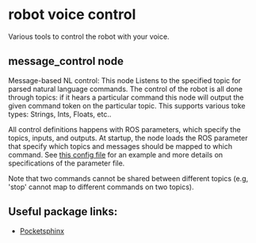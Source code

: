 # robot voice control

Various tools to control the robot with your voice.

## message_control node

Message-based NL control: This node Listens to the specified topic for parsed
natural language commands. The control of the robot is all done through topics: if
it hears a particular command this node will output the given command token on 
the particular topic. This supports various toke types: Strings, Ints, Floats, etc..

All control definitions happens with ROS parameters, which specify the topics, inputs, and outputs.
At startup, the node loads the ROS parameter that specify which topics and messages
should be mapped to which command.  See 
[this config file](robot_voice_control/config/allegro_hand_control.yaml) 
for an example and more details on specifications of the parameter file.

Note that two commands cannot be shared between different topics (e.g,
'stop' cannot map to different commands on two topics).


## Useful package links:

  - [Pocketsphinx](https://github.com/felixduvallet/pocketsphinx)
